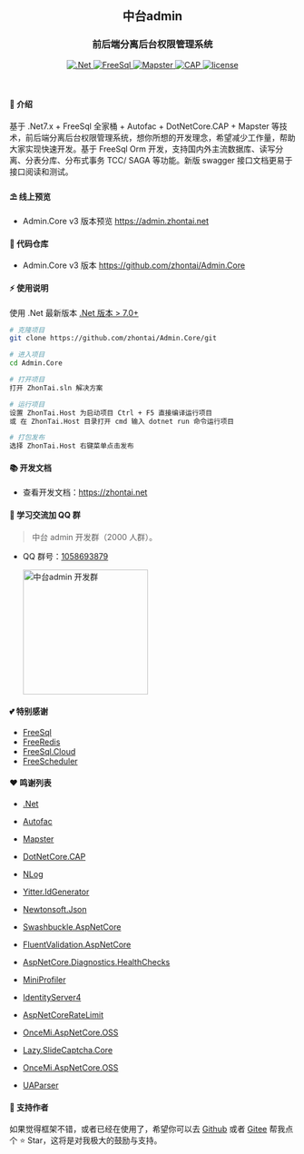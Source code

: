 ﻿<div align="center">
	<h2>中台admin</h2>
	<h3>前后端分离后台权限管理系统</h3>
	<p align="center">
    <a href="https://learn.microsoft.com/zh-cn/aspnet/core/introduction-to-aspnet-core" target="_blank">
        <img src="https://img.shields.io/badge/.Net-7.x-green" alt=".Net">
    </a>
    <a href="https://freesql.net" target="_blank">
        <img src="https://img.shields.io/badge/FreeSql-3.x-blue" alt="FreeSql">
    </a>
    <a href="https://github.com/rivenfx/Mapster-docs" target="_blank">
		    <img src="https://img.shields.io/badge/Mapster-7.x-orange" alt="Mapster">
		</a>
		<a href="https://cap.dotnetcore.xyz" target="_blank">
		    <img src="https://img.shields.io/badge/CAP-7.x-yellow" alt="CAP">
		</a>
		<a href="https://github.com/zhontai/admin.ui.plus/blob/master/LICENSE" target="_blank">
		    <img src="https://img.shields.io/badge/license-MIT-success" alt="license">
		</a>
	</p>
	<p>&nbsp;</p>
</div>

#### 🌈 介绍

基于 .Net7.x + FreeSql 全家桶 + Autofac + DotNetCore.CAP + Mapster 等技术，前后端分离后台权限管理系统，想你所想的开发理念，希望减少工作量，帮助大家实现快速开发。基于 FreeSql Orm 开发，支持国内外主流数据库、读写分离、分表分库、分布式事务 TCC/ SAGA 等功能。新版 swagger 接口文档更易于接口阅读和测试。

#### ⛱️ 线上预览

- Admin.Core v3 版本预览 <a href="https://admin.zhontai.net/login" target="_blank">https://admin.zhontai.net</a>

#### 💒 代码仓库

- Admin.Core v3 版本 <a href="https://github.com/zhontai/Admin.Core" target="_blank">https://github.com/zhontai/Admin.Core</a>

#### ⚡ 使用说明

使用 .Net 最新版本 <a href="https://dotnet.microsoft.com/download/dotnet-core" target="_blank">.Net 版本 > 7.0+</a>

```bash
# 克隆项目
git clone https://github.com/zhontai/Admin.Core/git

# 进入项目
cd Admin.Core

# 打开项目
打开 ZhonTai.sln 解决方案

# 运行项目
设置 ZhonTai.Host 为启动项目 Ctrl + F5 直接编译运行项目
或 在 ZhonTai.Host 目录打开 cmd 输入 dotnet run 命令运行项目

# 打包发布
选择 ZhonTai.Host 右键菜单点击发布
```

#### 📚 开发文档

- 查看开发文档：<a href="https://www.zhontai.net" target="_blank">https://zhontai.net</a>

#### 💯 学习交流加 QQ 群

> 中台 admin 开发群（2000 人群）。

- QQ 群号：<a target="_blank" href="//shang.qq.com/wpa/qunwpa?idkey=99e2f5cbf895d14aa61f4d038f3cfcb4a778f69e04e529394ada1bb307e6ded4">1058693879</a>

  <a target="_blank" href="//shang.qq.com/wpa/qunwpa?idkey=99e2f5cbf895d14aa61f4d038f3cfcb4a778f69e04e529394ada1bb307e6ded4">
  	<img src="https://www.zhontai.net/imgs/qq-group-1058693879.png" width="220" height="220" alt="中台admin 开发群" title="中台admin 开发群"/>
  </a>

#### 💕 特别感谢

- <a href="https://github.com/dotnetcore/FreeSql" target="_blank">FreeSql</a>
- <a href="https://github.com/2881099/FreeRedis" target="_blank">FreeRedis</a>
- <a href="https://github.com/2881099/FreeSql.Cloud" target="_blank">FreeSql.Cloud</a>
- <a href="https://github.com/2881099/FreeScheduler" target="_blank">FreeScheduler</a>

#### ❤️ 鸣谢列表

- <a href="https://github.com/dotnet/core" target="_blank">.Net</a>
- <a href="https://github.com/autofac/Autofac" target="_blank">Autofac</a>
- <a href="https://github.com/MapsterMapper/Mapster" target="_blank">Mapster</a>
- <a href="https://github.com/dotnetcore/CAP" target="_blank">DotNetCore.CAP</a>
- <a href="https://github.com/NLog/NLog" target="_blank">NLog</a>
- <a href="https://github.com/yitter/idgenerator" target="_blank">Yitter.IdGenerator</a>
- <a href="https://github.com/JamesNK/Newtonsoft.Json" target="_blank">Newtonsoft.Json</a>
- <a href="https://github.com/domaindrivendev/Swashbuckle.AspNetCore" target="_blank">Swashbuckle.AspNetCore</a>
- <a href="https://github.com/FluentValidation/FluentValidations" target="_blank">FluentValidation.AspNetCore</a>
- <a href="https://github.com/Xabaril/AspNetCore.Diagnostics.HealthChecks" target="_blank">AspNetCore.Diagnostics.HealthChecks</a>
- <a href="https://github.com/MiniProfiler/dotnet" target="_blank">MiniProfiler</a>
- <a href="https://github.com/IdentityServer/IdentityServer4" target="_blank">IdentityServer4</a>
- <a href="https://github.com/stefanprodan/AspNetCoreRateLimit" target="_blank">AspNetCoreRateLimit</a>
- <a href="https://github.com/oncemi/OnceMi.AspNetCore.OSS" target="_blank">OnceMi.AspNetCore.OSS</a>
- <a href="https://gitee.com/pojianbing/lazy-slide-captcha" target="_blank">Lazy.SlideCaptcha.Core</a>
- <a href="https://github.com/oncemi/OnceMi.AspNetCore.OSS" target="_blank">OnceMi.AspNetCore.OSS</a>

- <a href="https://github.com/ua-parser/uap-csharp" target="_blank">UAParser</a>

#### 💌 支持作者

如果觉得框架不错，或者已经在使用了，希望你可以去 <a target="_blank" href="https://github.com/zhontai/admin.core">Github</a> 或者
<a target="_blank" href="https://gitee.com/zhontai/admin.core">Gitee</a> 帮我点个 ⭐ Star，这将是对我极大的鼓励与支持。
